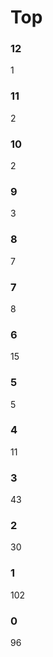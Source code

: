 # Top
### 12
   1
### 11
   2
### 10
   2
### 9
   3
### 8
   7
### 7
   8
### 6
   15
### 5
   5
### 4
   11
### 3
   43
### 2
   30
### 1
   102
### 0
   96
